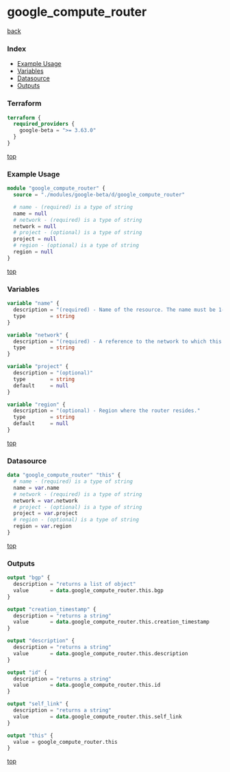 # google_compute_router

[back](../google-beta.md)

### Index

- [Example Usage](#example-usage)
- [Variables](#variables)
- [Datasource](#datasource)
- [Outputs](#outputs)

### Terraform

```terraform
terraform {
  required_providers {
    google-beta = ">= 3.63.0"
  }
}
```

[top](#index)

### Example Usage

```terraform
module "google_compute_router" {
  source = "./modules/google-beta/d/google_compute_router"

  # name - (required) is a type of string
  name = null
  # network - (required) is a type of string
  network = null
  # project - (optional) is a type of string
  project = null
  # region - (optional) is a type of string
  region = null
}
```

[top](#index)

### Variables

```terraform
variable "name" {
  description = "(required) - Name of the resource. The name must be 1-63 characters long, and\ncomply with RFC1035. Specifically, the name must be 1-63 characters\nlong and match the regular expression '[a-z]([-a-z0-9]*[a-z0-9])?'\nwhich means the first character must be a lowercase letter, and all\nfollowing characters must be a dash, lowercase letter, or digit,\nexcept the last character, which cannot be a dash."
  type        = string
}

variable "network" {
  description = "(required) - A reference to the network to which this router belongs."
  type        = string
}

variable "project" {
  description = "(optional)"
  type        = string
  default     = null
}

variable "region" {
  description = "(optional) - Region where the router resides."
  type        = string
  default     = null
}
```

[top](#index)

### Datasource

```terraform
data "google_compute_router" "this" {
  # name - (required) is a type of string
  name = var.name
  # network - (required) is a type of string
  network = var.network
  # project - (optional) is a type of string
  project = var.project
  # region - (optional) is a type of string
  region = var.region
}
```

[top](#index)

### Outputs

```terraform
output "bgp" {
  description = "returns a list of object"
  value       = data.google_compute_router.this.bgp
}

output "creation_timestamp" {
  description = "returns a string"
  value       = data.google_compute_router.this.creation_timestamp
}

output "description" {
  description = "returns a string"
  value       = data.google_compute_router.this.description
}

output "id" {
  description = "returns a string"
  value       = data.google_compute_router.this.id
}

output "self_link" {
  description = "returns a string"
  value       = data.google_compute_router.this.self_link
}

output "this" {
  value = google_compute_router.this
}
```

[top](#index)